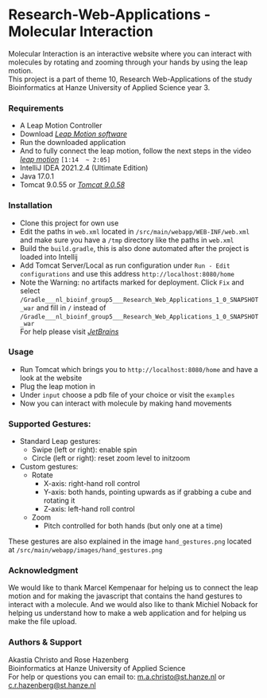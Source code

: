 # Research-Web-Applications - Molecular Interaction

Molecular Interaction is an interactive website where you can interact with molecules by rotating and zooming through your hands by using the leap motion.   
This project is a part of theme 10, Research Web-Applications of the study Bioinformatics at Hanze University of Applied Science year 3.


### Requirements
* A Leap Motion Controller
* Download *[Leap Motion software](https://www.techspot.com/downloads/6701-leap-motion.html)*
* Run the downloaded application
* And to fully connect the leap motion, follow the next steps in the video *[leap motion](https://www.youtube.com/watch?v=KlZc9MR13wM&t=114s)* `[1:14  ~ 2:05]`  
* IntelliJ IDEA 2021.2.4 (Ultimate Edition)
* Java 17.0.1 
* Tomcat 9.0.55 or *[Tomcat 9.0.58](https://tomcat.apache.org/)*

### Installation
* Clone this project for own use
* Edit the paths in `web.xml` located in `/src/main/webapp/WEB-INF/web.xml` and make sure you have a `/tmp` directory like the paths in `web.xml`
* Build the `build.gradle`, this is also done automated after the project is loaded into Intellij
* Add Tomcat Server/Local as run configuration under `Run - Edit configurations` and use this address `http://localhost:8080/home`
* Note the Warning: no artifacts marked for deployment. Click `Fix` and select `/Gradle___nl_bioinf_group5___Research_Web_Applications_1_0_SNAPSHOT_war` and fill in `/` instead of `/Gradle___nl_bioinf_group5___Research_Web_Applications_1_0_SNAPSHOT_war`  
For help please visit *[JetBrains](https://www.jetbrains.com/help/idea/run-debug-configuration-tomcat-server.html)*

### Usage
* Run Tomcat which brings you to `http://localhost:8080/home` and have a look at the website
* Plug the leap motion in
* Under `input` choose a pdb file of your choice or visit the `examples`
* Now you can interact with molecule by making hand movements

### Supported Gestures:
* Standard Leap gestures:
  - Swipe (left or right): enable spin
  - Circle (left or right): reset zoom level to initzoom
* Custom gestures:
  - Rotate
    * X-axis: right-hand roll control
    * Y-axis: both hands, pointing upwards as if grabbing a cube
    and rotating it
    * Z-axis: left-hand roll control
  - Zoom
    * Pitch controlled for both hands (but only one at a time)

These gestures are also explained in the image `hand_gestures.png` located at `/src/main/webapp/images/hand_gestures.png`
    
### Acknowledgment
We would like to thank Marcel Kempenaar for helping us to connect the leap motion and for making the javascript that contains the hand gestures to interact with a molecule.
And we would also like to thank Michiel Noback for helping us understand how to make a web application and for helping us make the file upload.

### Authors & Support
Akastia Christo and Rose Hazenberg  
Bioinformatics at Hanze University of Applied Science  
For help or questions you can email to: m.a.christo@st.hanze.nl or c.r.hazenberg@st.hanze.nl